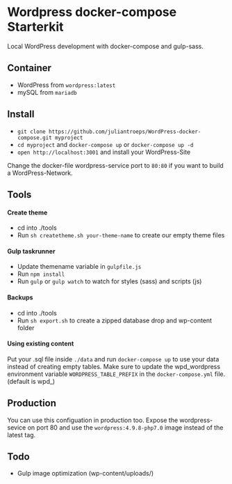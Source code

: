 # Wordpress docker-compose Starterkit
Local WordPress development with docker-compose and gulp-sass.

## Container
- WordPress from `wordpress:latest`
- mySQL from `mariadb`

## Install
- `git clone https://github.com/juliantroeps/WordPress-docker-compose.git myproject` 
- `cd myproject` and `docker-compose up` or `docker-compose up -d`
- `open http://localhost:3001` and install your WordPress-Site

Change the docker-file wordpress-service port to `80:80` if you want to build a WordPress-Network.

## Tools

#### Create theme
- cd into ./tools
- Run `sh createtheme.sh your-theme-name` to create our empty theme files

#### Gulp taskrunner	
- Update themename variable in `gulpfile.js`
- Run `npm install`
- Run `gulp` or `gulp watch` to watch for styles (sass) and scripts (js)

#### Backups
- cd into ./tools
- Run `sh export.sh` to create a zipped database drop and wp-content folder

#### Using existing content
Put your .sql file inside `./data` and run `docker-compose up` to use your data instead of creating empty tables.
Make sure to update the wpd_wordpress environment variable `WORDPRESS_TABLE_PREFIX` in the `docker-compose.yml` file. (default is wpd\_)

## Production
You can use this configuation in production too. Expose the wordpress-sevice on port 80 and use the `wordpress:4.9.8-php7.0` image instead of the latest tag.

## Todo
- Gulp image optimization (wp-content/uploads/)